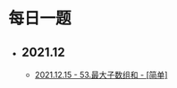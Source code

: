 # 每日一题

- ## **2021.12**
  - [2021.12.15 - 53.最大子数组和 - [简单]](./algorithm/2021.12.15-53.最大子数组和-[简单].md)
